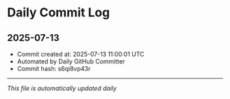 # Daily Commit Log

## 2025-07-13

- Commit created at: 2025-07-13 11:00:01 UTC
- Automated by Daily GitHub Committer
- Commit hash: s6qi8vp43r

---
*This file is automatically updated daily*